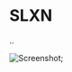 # SLXN

..

![Screenshot](https://raw.githubusercontent.com/be9concepts/SLXN/app/public/screenshot.PNG);
